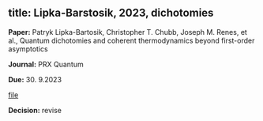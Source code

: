 title: Lipka-Barstosik, 2023, dichotomies
---

**Paper:**   Patryk Lipka-Bartosik, Christopher T. Chubb, Joseph M. Renes, et al., Quantum dichotomies and coherent thermodynamics beyond first-order asymptotics
 
**Journal:** PRX Quantum

**Due:** 30. 9.2023

[file](REF_lipka2023/file.pdf)


**Decision:** revise 


